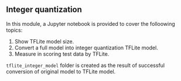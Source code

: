 ## Integer quantization

In this module, a Jupyter notebook is provided to cover the folloowing topics:

1. Show TFLite model size.
2. Convert a full model into integer quantization TFLite model.
3. Measure in scoring test data by TFLite.

`tflite_integer_model` folder is created as the result of successful conversion of original model to TFLite model. 